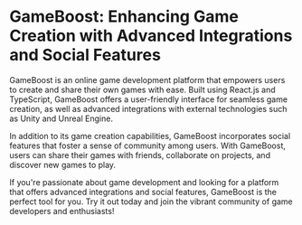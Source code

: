 # GameBoost: Enhancing Game Creation with Advanced Integrations and Social Features

GameBoost is an online game development platform that empowers users to create and share their 
own games with ease. Built using React.js and TypeScript, GameBoost offers a user-friendly 
interface for seamless game creation, as well as advanced integrations with external 
technologies such as Unity and Unreal Engine. 

In addition to its game creation capabilities, GameBoost incorporates social features that 
foster a sense of community among users. With GameBoost, users can share their games with 
friends, collaborate on projects, and discover new games to play. 

If you're passionate about game development and looking for a platform that offers advanced 
integrations and social features, GameBoost is the perfect tool for you. Try it out today and 
join the vibrant community of game developers and enthusiasts! 

